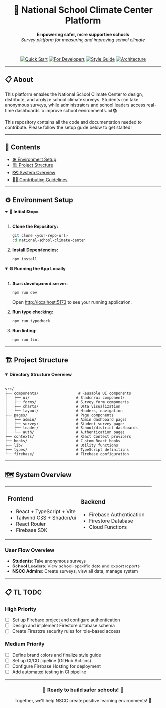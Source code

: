 <div align="center">
  <h1>🏫 National School Climate Center Platform</h1>

  <p>
    <b>Empowering safer, more supportive schools</b><br>
    <i>Survey platform for measuring and improving school climate</i>
  </p>

  <br>

  <p>
    <a href="#-quick-start"><img src="https://img.shields.io/badge/Quick-Start-16A34A?style=for-the-badge" alt="Quick Start"></a>
    <a href="#-for-developers"><img src="https://img.shields.io/badge/For-Developers-DC2626?style=for-the-badge" alt="For Developers"></a>
    <a href="./STYLING.md"><img src="https://img.shields.io/badge/Style-Guide-F59E0B?style=for-the-badge" alt="Style Guide"></a>
    <a href="#-architecture"><img src="https://img.shields.io/badge/Architecture-7C3AED?style=for-the-badge" alt="Architecture"></a>
  </p>
</div>

---

## 📋 About

This platform enables the National School Climate Center to design, distribute, and analyze school climate surveys. Students can take anonymous surveys, while administrators and school leaders access real-time dashboards to improve school environments. 📊📚

This repository contains all the code and documentation needed to contribute. Please follow the setup guide below to get started!

---

## 📖 Contents

- [⚙️ Environment Setup](#%EF%B8%8F-environment-setup)
- [🏗️ Project Structure](#%EF%B8%8F-project-structure)
- [🗺️ System Overview](#%EF%B8%8F-system-overview)
- [🧑‍💻 Contributing Guidelines](./CONTRIBUTING.md)

---

## ⚙️ Environment Setup

<details open>
<summary><b>📂 Initial Steps</b></summary>
<br>

1. **Clone the Repository:**
   ```bash
   git clone <your-repo-url>
   cd national-school-climate-center
   ```

2. **Install Dependencies:**
   ```bash
   npm install
   ```
</details>

<details open>
<summary><b>🌐 Running the App Locally</b></summary>
<br>

1. **Start development server:**
   ```bash
   npm run dev
   ```
   Open [http://localhost:5173](http://localhost:5173) to see your running application.

2. **Run type checking:**
   ```bash
   npm run typecheck
   ```

3. **Run linting:**
   ```bash
   npm run lint
   ```
</details>

---

## 🏗️ Project Structure

<details open>
<summary><b>Directory Structure Overview</b></summary>
<br>

```
src/
├── components/                  # Reusable UI components
│   ├── ui/                     # Shadcn/ui components
│   ├── forms/                  # Survey form components
│   ├── charts/                 # Data visualization
│   └── layout/                 # Headers, navigation
├── pages/                      # Page components
│   ├── admin/                  # Admin dashboard pages
│   ├── survey/                 # Student survey pages
│   ├── leader/                 # School/district dashboards
│   └── auth/                   # Authentication pages
├── contexts/                   # React Context providers
├── hooks/                      # Custom React hooks
├── lib/                        # Utility functions
├── types/                      # TypeScript definitions
└── firebase/                   # Firebase configuration
```
</details>

---

## 🗺️ System Overview

<table>
  <tr>
    <td width="50%">
      <h3>Frontend</h3>
      <ul>
        <li>React + TypeScript + Vite</li>
        <li>Tailwind CSS + Shadcn/ui</li>
        <li>React Router</li>
        <li>Firebase SDK</li>
      </ul>
    </td>
    <td width="50%">
      <h3>Backend</h3>
      <ul>
        <li>Firebase Authentication</li>
        <li>Firestore Database</li>
        <li>Cloud Functions</li>
      </ul>
    </td>
  </tr>
</table>

### User Flow Overview
- **Students**: Take anonymous surveys
- **School Leaders**: View school-specific data and export reports
- **NSCC Admins**: Create surveys, view all data, manage system

---

## 📋 TL TODO

### High Priority
- [ ] Set up Firebase project and configure authentication
- [ ] Design and implement Firestore database schema
- [ ] Create Firestore security rules for role-based access

### Medium Priority
- [ ] Define brand colors and finalize style guide
- [ ] Set up CI/CD pipeline (GitHub Actions)
- [ ] Configure Firebase Hosting for deployment
- [ ] Add automated testing in CI pipeline

---

<div align="center">
  <h3>🎉 Ready to build safer schools! 🎉</h3>
  <p>Together, we'll help NSCC create positive learning environments! 🏫</p>
</div>
